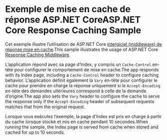 # <a name="aspnet-core-response-caching-sample"></a><span data-ttu-id="b123e-101">Exemple de mise en cache de réponse ASP.NET Core</span><span class="sxs-lookup"><span data-stu-id="b123e-101">ASP.NET Core Response Caching Sample</span></span>

<span data-ttu-id="b123e-102">Cet exemple illustre l’utilisation de ASP.NET Core [intergiciel (middleware) de réponse mise en cache](https://docs.microsoft.com/aspnet/core/performance/caching/middleware).</span><span class="sxs-lookup"><span data-stu-id="b123e-102">This sample illustrates the usage of ASP.NET Core [Response Caching Middleware](https://docs.microsoft.com/aspnet/core/performance/caching/middleware).</span></span>

<span data-ttu-id="b123e-103">L’application répond avec sa page d’Index, y compris un `Cache-Control` en-tête pour configurer le comportement de mise en cache.</span><span class="sxs-lookup"><span data-stu-id="b123e-103">The app responds with its Index page, including a `Cache-Control` header to configure caching behavior.</span></span> <span data-ttu-id="b123e-104">L’application définit également la `Vary` en-tête pour configurer le cache pour prendre en charge la réponse uniquement si le `Accept-Encoding` en-tête des demandes ultérieures correspond à celle de la demande d’origine.</span><span class="sxs-lookup"><span data-stu-id="b123e-104">The app also sets the `Vary` header to configure the cache to serve the response only if the `Accept-Encoding` header of subsequent requests matches that from the original request.</span></span>

<span data-ttu-id="b123e-105">Lorsque vous exécutez l’exemple, la page d’Index est pris en charge à partir du cache lorsque stocké et mis en cache pendant 10 secondes.</span><span class="sxs-lookup"><span data-stu-id="b123e-105">When running the sample, the Index page is served from cache when stored and cached for up to 10 seconds.</span></span>

